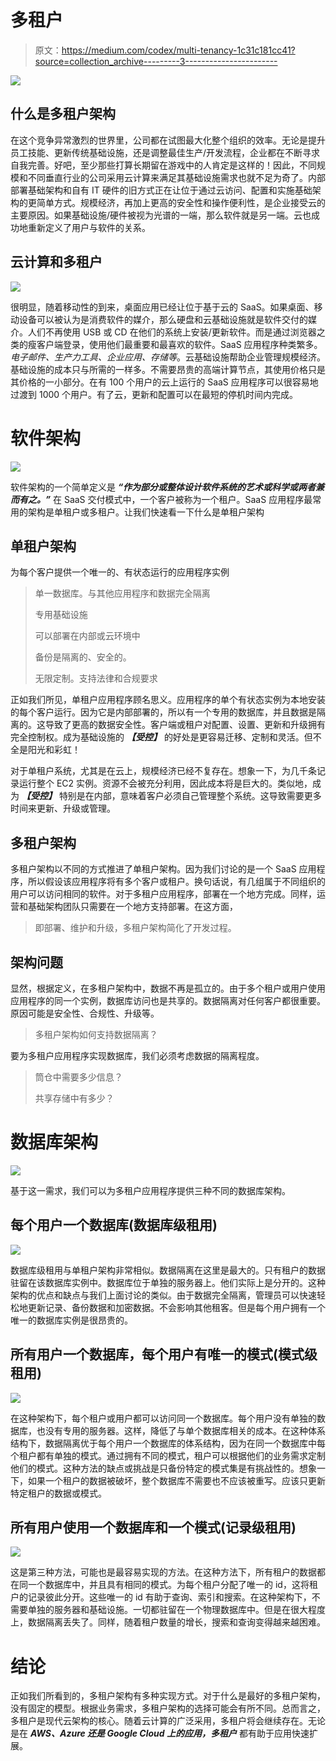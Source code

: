 # 多租户

> 原文：<https://medium.com/codex/multi-tenancy-1c31c181cc41?source=collection_archive---------3----------------------->

![](img/61bffd6d23b8c998500143b7314d2b9b.png)

## **什么是多租户架构**

在这个竞争异常激烈的世界里，公司都在试图最大化整个组织的效率。无论是提升员工技能、更新传统基础设施，还是调整最佳生产/开发流程，企业都在不断寻求自我完善。好吧，至少那些打算长期留在游戏中的人肯定是这样的！因此，不同规模和不同垂直行业的公司采用云计算来满足其基础设施需求也就不足为奇了。内部部署基础架构和自有 IT 硬件的旧方式正在让位于通过云访问、配置和实施基础架构的更简单方式。规模经济，再加上更高的安全性和操作便利性，是企业接受云的主要原因。如果基础设施/硬件被视为光谱的一端，那么软件就是另一端。云也成功地重新定义了用户与软件的关系。

## **云计算和多租户**

![](img/48cb77f86c32fa52f2cca39eca086a0a.png)

很明显，随着移动性的到来，桌面应用已经让位于基于云的 SaaS。如果桌面、移动设备可以被认为是消费软件的媒介，那么硬盘和云基础设施就是软件交付的媒介。人们不再使用 USB 或 CD 在他们的系统上安装/更新软件。而是通过浏览器之类的瘦客户端登录，使用他们最重要和最喜欢的软件。SaaS 应用程序种类繁多。*电子邮件、生产力工具、企业应用、存储等*。云基础设施帮助企业管理规模经济。基础设施的成本只与所需的一样多。不需要昂贵的高端计算节点，其使用价格只是其价格的一小部分。在有 100 个用户的云上运行的 SaaS 应用程序可以很容易地过渡到 1000 个用户。有了云，更新和配置可以在最短的停机时间内完成。

# **软件架构**

![](img/f7f32063e0c6145d8d626c7f59ce9f96.png)

软件架构的一个简单定义是 ***“作为部分或整体设计软件系统的艺术或科学或两者兼而有之。”*** 在 SaaS 交付模式中，一个客户被称为一个租户。SaaS 应用程序最常用的架构是单租户或多租户。让我们快速看一下什么是单租户架构

## **单租户架构**

为每个客户提供一个唯一的、有状态运行的应用程序实例

> 单一数据库。与其他应用程序和数据完全隔离
> 
> 专用基础设施
> 
> 可以部署在内部或云环境中
> 
> 备份是隔离的、安全的。
> 
> 无限定制。支持法律和合规要求

正如我们所见，单租户应用程序顾名思义。应用程序的单个有状态实例为本地安装的每个客户运行。因为它是内部部署的，所以有一个专用的数据库，并且数据是隔离的。这导致了更高的数据安全性。客户端或租户对配置、设置、更新和升级拥有完全控制权。成为基础设施的 ***【受控】*** 的好处是更容易迁移、定制和灵活。但不全是阳光和彩虹！

对于单租户系统，尤其是在云上，规模经济已经不复存在。想象一下，为几千条记录运行整个 EC2 实例。资源不会被充分利用，因此成本将是巨大的。类似地，成为 ***【受控】*** 特别是在内部，意味着客户必须自己管理整个系统。这导致需要更多时间来更新、升级或管理。

## **多租户架构**

多租户架构以不同的方式推进了单租户架构。因为我们讨论的是一个 SaaS 应用程序，所以假设该应用程序将有多个客户或租户。换句话说，有几组属于不同组织的用户可以访问相同的软件。对于多租户应用程序，部署在一个地方完成。同样，运营和基础架构团队只需要在一个地方支持部署。在这方面，

> 即部署、维护和升级，多租户架构简化了开发过程。

## **架构问题**

显然，根据定义，在多租户架构中，数据不再是孤立的。由于多个租户或用户使用应用程序的同一个实例，数据库访问也是共享的。数据隔离对任何客户都很重要。原因可能是安全性、合规性、升级等。

> 多租户架构如何支持数据隔离？

要为多租户应用程序实现数据库，我们必须考虑数据的隔离程度。

> 筒仓中需要多少信息？
> 
> 共享存储中有多少？

# **数据库架构**

![](img/73467560cc9549e526abaf3d21c5f84f.png)

基于这一需求，我们可以为多租户应用程序提供三种不同的数据库架构。

## **每个用户一个数据库(数据库级租用)**

![](img/3e06aefc249b69691f92b2feffc17b10.png)

数据库级租用与单租户架构非常相似。数据隔离在这里是最大的。只有租户的数据驻留在该数据库实例中。数据库位于单独的服务器上。他们实际上是分开的。这种架构的优点和缺点与我们上面讨论的类似。由于数据完全隔离，管理员可以快速轻松地更新记录、备份数据和加密数据。不会影响其他租客。但是每个用户拥有一个唯一的数据库实例是很昂贵的。

## **所有用户一个数据库，每个用户有唯一的模式(模式级租用)**

![](img/e4df00f9479f15e739cb3eb87e944ee7.png)

在这种架构下，每个租户或用户都可以访问同一个数据库。每个用户没有单独的数据库，也没有专用的服务器。这样，降低了与单个数据库相关的成本。在这种体系结构下，数据隔离优于每个用户一个数据库的体系结构，因为在同一个数据库中每个租户都有单独的模式。通过拥有不同的模式，租户可以根据他们的业务需求定制他们的模式。这种方法的缺点或挑战是只备份特定的模式集是有挑战性的。想象一下，如果一个租户的数据被破坏，整个数据库不需要也不应该被重写。应该只更新特定租户的数据或模式。

## **所有用户使用一个数据库和一个模式(记录级租用)**

![](img/6698390aa70b3797d5dd166d8bbe9617.png)

这是第三种方法，可能也是最容易实现的方法。在这种方法下，所有租户的数据都在同一个数据库中，并且具有相同的模式。为每个租户分配了唯一的 id，这将租户的记录彼此分开。这些唯一的 id 有助于查询、索引和搜索。在这种架构下，不需要单独的服务器和基础设施。一切都驻留在一个物理数据库中。但是在很大程度上，数据隔离丢失了。同样，随着租户数量的增长，搜索和查询变得越来越困难。

# **结论**

正如我们所看到的，多租户架构有多种实现方式。对于什么是最好的多租户架构，没有固定的模型。根据业务需求，多租户架构的选择可能会有所不同。总而言之，多租户是现代云架构的核心。随着云计算的广泛采用，多租户将会继续存在。无论是在 ***AWS、Azure 还是 Google Cloud 上的应用，多租户*** 都有助于应用快速扩展。